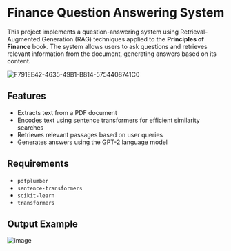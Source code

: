 # Finance Question Answering System


This project implements a question-answering system using Retrieval-Augmented Generation (RAG) techniques applied to the **Principles of Finance** book. The system allows users to ask questions and retrieves relevant information from the document, generating answers based on its content.

![F791EE42-4635-49B1-B814-5754408741C0](https://github.com/user-attachments/assets/c93819fd-a795-4c7c-a83c-087b30a381e2)




## Features

- Extracts text from a PDF document
- Encodes text using sentence transformers for efficient similarity searches
- Retrieves relevant passages based on user queries
- Generates answers using the GPT-2 language model

## Requirements

- `pdfplumber`
- `sentence-transformers`
- `scikit-learn`
- `transformers`

## Output Example
 ![image](https://github.com/user-attachments/assets/5e57ad7f-a56f-4053-a1f0-f16a4401d17b)


